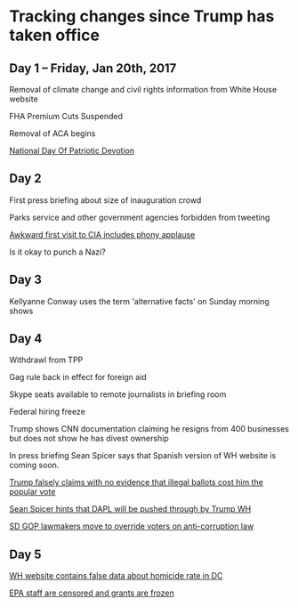 # Tracking changes since Trump has taken office

## Day 1 – Friday, Jan 20th, 2017
Removal of climate change and civil rights information from White House website

FHA Premium Cuts Suspended

Removal of ACA begins

[National Day Of Patriotic Devotion](https://s3.amazonaws.com/public-inspection.federalregister.gov/2017-01798.pdf)

## Day 2
First press briefing  about size of inauguration crowd

Parks service and other government agencies forbidden from tweeting

[Awkward first visit to CIA includes phony applause](http://www.thedailybeast.com/cheats/2017/01/23/cbs-trump-brought-cheerers-to-cia-visit.html)

Is it okay to punch a Nazi?

## Day 3
Kellyanne Conway uses the term 'alternative facts' on Sunday morning shows

## Day 4
Withdrawl from TPP

Gag rule back in effect for foreign aid

Skype seats available to remote journalists in briefing room

Federal hiring freeze

Trump shows CNN documentation claiming he resigns from 400 businesses but does not show he has divest ownership

In press briefing Sean Spicer says that Spanish version of WH website is coming soon.

[Trump falsely claims with no evidence that illegal ballots cost him the popular vote](https://www.washingtonpost.com/news/post-politics/wp/2017/01/23/at-white-house-trump-tells-congressional-leaders-3-5-million-illegal-ballots-cost-him-the-popular-vote)

[Sean Spicer hints that DAPL will be pushed through by Trump WH](http://www.independent.co.uk/news/world/americas/donald-trump-press-conference-dakota-access-pipline-sean-spicer-white-house-a7542481.html)

[SD GOP lawmakers move to override voters on anti-corruption law](https://twitter.com/kylegriffin1/status/823885038324510723)

## Day 5
[WH website contains false data about homicide rate in DC](https://twitter.com/michaelhayes/status/823649555472404488)

[EPA staff are censored and grants are frozen](http://www.huffingtonpost.com/entry/environmental-protection-grants-staff_us_5886825be4b0e3a7356b575f?pon75akll8ei5dn29)
